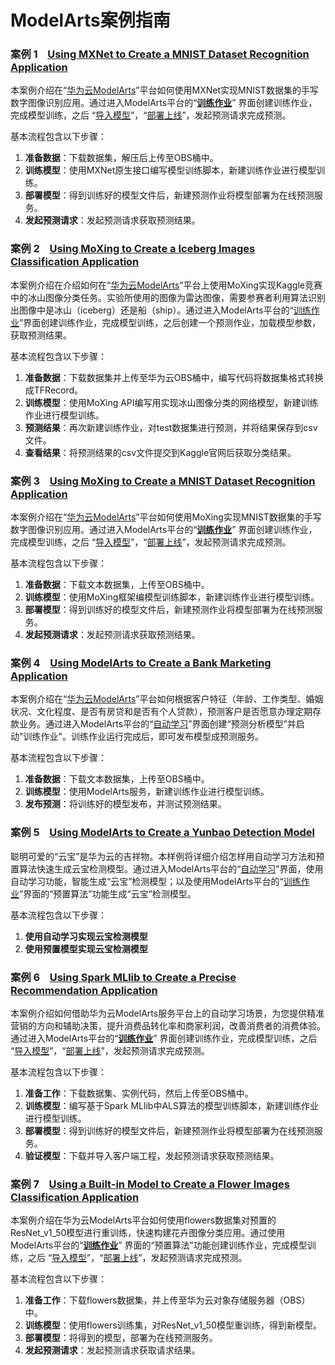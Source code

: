 # ModelArts案例指南

###  **案例 1**  &#160; &#160;[Using MXNet to Create a MNIST Dataset Recognition Application](https://github.com/huawei-clouds/modelarts-example/tree/master/Using%20MXNet%20to%20Create%20a%20MNIST%20Dataset%20Recognition%20Application)

本案例介绍在“[华为云ModelArts](https://console.huaweicloud.com/modelarts/?region=cn-north-1#/manage/dashboard)”平台如何使用MXNet实现MNIST数据集的手写数字图像识别应用。通过进入ModelArts平台的“**[训练作业](https://console.huaweicloud.com/modelarts/?region=cn-north-1#/manage/trainingjobs/)**” 界面创建训练作业，完成模型训练，之后 “[导入模型](https://console.huaweicloud.com/modelarts/?region=cn-north-1#/manage/models)”，“[部署上线](https://console.huaweicloud.com/modelarts/?region=cn-north-1#/manage/webservice/real-time)”，发起预测请求完成预测。

基本流程包含以下步骤：

1. **准备数据**：下载数据集，解压后上传至OBS桶中。
2. **训练模型**：使用MXNet原生接口编写模型训练脚本，新建训练作业进行模型训练。
3. **部署模型**：得到训练好的模型文件后，新建预测作业将模型部署为在线预测服务。
4. **发起预测请求**：发起预测请求获取预测结果。

###  **案例 2**  &#160; &#160;[Using MoXing to Create a Iceberg Images Classification Application](https://github.com/huawei-clouds/modelarts-example/tree/master/Using%20MoXing%20to%20Create%20a%20Iceberg%20Images%20Classification%20Application)

本案例介绍在介绍如何在“[华为云ModelArts](https://console.huaweicloud.com/modelarts/?region=cn-north-1#/manage/dashboard)”平台上使用MoXing实现Kaggle竞赛中的冰山图像分类任务。实验所使用的图像为雷达图像，需要参赛者利用算法识别出图像中是冰山（iceberg）还是船（ship）。通过进入ModelArts平台的“[训练作业](https://console.huaweicloud.com/modelarts/?region=cn-north-1#/manage/trainingjobs/)”界面创建训练作业，完成模型训练，之后创建一个预测作业，加载模型参数，获取预测结果。

基本流程包含以下步骤：

1. **准备数据**：下载数据集并上传至华为云OBS桶中，编写代码将数据集格式转换成TFRecord。
2. **训练模型**：使用MoXing API编写用实现冰山图像分类的网络模型，新建训练作业进行模型训练。
3. **预测结果**：再次新建训练作业，对test数据集进行预测，并将结果保存到csv文件。
4. **查看结果**：将预测结果的csv文件提交到Kaggle官网后获取分类结果。


###  **案例 3**  &#160; &#160;[Using MoXing to Create a MNIST Dataset Recognition Application](https://github.com/huawei-clouds/modelarts-example/tree/master/Using%20MoXing%20to%20Create%20a%20MNIST%20Dataset%20Recognition%20Application)

本案例介绍在“[华为云ModelArts](https://console.huaweicloud.com/modelarts/?region=cn-north-1#/manage/dashboard)”平台如何使用MoXing实现MNIST数据集的手写数字图像识别应用。通过进入ModelArts平台的“**[训练作业](https://console.huaweicloud.com/modelarts/?region=cn-north-1#/manage/trainingjobs/)**” 界面创建训练作业，完成模型训练，之后 “[导入模型](https://console.huaweicloud.com/modelarts/?region=cn-north-1#/manage/models)”，“[部署上线](https://console.huaweicloud.com/modelarts/?region=cn-north-1#/manage/webservice/real-time)”，发起预测请求完成预测。

基本流程包含以下步骤：

1. **准备数据**：下载文本数据集，上传至OBS桶中。
2. **训练模型**：使用MoXing框架编模型训练脚本，新建训练作业进行模型训练。
3. **部署模型**：得到训练好的模型文件后，新建预测作业将模型部署为在线预测服务。
4. **发起预测请求**：发起预测请求获取预测结果。

###  **案例 4**  &#160; &#160;[Using ModelArts to Create a Bank Marketing Application](https://github.com/huawei-clouds/modelarts-example/tree/master/Using%20ModelArts%20to%20Create%20a%20Bank%20Marketing%20Application)

本案例介绍在“[华为云ModelArts](https://console.huaweicloud.com/modelarts/?region=cn-north-1#/manage/dashboard)”平台如何根据客户特征（年龄、工作类型、婚姻状况、文化程度、是否有房贷和是否有个人贷款），预测客户是否愿意办理定期存款业务。通过进入ModelArts平台的“[自动学习](https://console.huaweicloud.com/modelarts/?region=cn-north-1#/manage/autoML)”界面创建“预测分析模型”并启动"训练作业"。训练作业运行完成后，即可发布模型成预测服务。

基本流程包含以下步骤：

1. **准备数据**：下载文本数据集，上传至OBS桶中。
2. **训练模型**：使用ModelArts服务，新建训练作业进行模型训练。
3. **发布预测**：将训练好的模型发布，并测试预测结果。

###  **案例 5**  &#160; &#160;[Using ModelArts to Create a Yunbao Detection Model](https://github.com/huawei-clouds/modelarts-example/tree/master/Using%20ModelArts%20to%20Create%20a%20Yunbao%20Detection%20Model)

聪明可爱的“云宝”是华为云的吉祥物。本样例将详细介绍怎样用自动学习方法和预置算法快速生成云宝检测模型。通过进入ModelArts平台的“[自动学习](https://console.huaweicloud.com/modelarts/?region=cn-north-1#/manage/autoML)”界面，使用自动学习功能，智能生成“云宝”检测模型；以及使用ModelArts平台的“[训练作业](https://console.huaweicloud.com/modelarts/?region=cn-north-1#/manage/trainingjobs/)”界面的“预置算法”功能生成“云宝”检测模型。

基本流程包含以下步骤：

1. **使用自动学习实现云宝检测模型**
2. **使用预置模型实现云宝检测模型**

###  **案例 6**  &#160; &#160;[Using Spark MLlib to Create a Precise Recommendation Application](https://github.com/huawei-clouds/modelarts-example/tree/master/Using%20Spark%20MLlib%20to%20Create%20a%20Precise%20Recommendation%20Application)

本案例介绍如何借助华为云ModelArts服务平台上的自动学习场景，为您提供精准营销的方向和辅助决策，提升消费品转化率和商家利润，改善消费者的消费体验。通过进入ModelArts平台的“**[训练作业](https://console.huaweicloud.com/modelarts/?region=cn-north-1#/manage/trainingjobs/)**” 界面创建训练作业，完成模型训练，之后 “[导入模型](https://console.huaweicloud.com/modelarts/?region=cn-north-1#/manage/models)”，“[部署上线](https://console.huaweicloud.com/modelarts/?region=cn-north-1#/manage/webservice/real-time)”，发起预测请求完成预测。


基本流程包含以下步骤：

1. **准备工作**：下载数据集、实例代码，然后上传至OBS桶中。
2. **训练模型**：编写基于Spark MLlib中ALS算法的模型训练脚本，新建训练作业进行模型训练。
3. **部署模型**：得到训练好的模型文件后，新建预测作业将模型部署为在线预测服务。
4. **验证模型**：下载并导入客户端工程，发起预测请求获取预测结果。

###  **案例 7**  &#160; &#160;[Using a Built-in Model to Create a Flower Images Classification Application](https://github.com/huawei-clouds/modelarts-example/tree/master/Using%20a%20Built-in%20Model%20to%20Create%20a%20Flower%20Images%20Classification%20Application)

本案例介绍在华为云ModelArts平台如何使用flowers数据集对预置的ResNet\_v1\_50模型进行重训练，快速构建花卉图像分类应用。通过使用ModelArts平台的“**[训练作业](https://console.huaweicloud.com/modelarts/?region=cn-north-1#/manage/trainingjobs/)**” 界面的“预置算法”功能创建训练作业，完成模型训练，之后 “[导入模型](https://console.huaweicloud.com/modelarts/?region=cn-north-1#/manage/models)”，“[部署上线](https://console.huaweicloud.com/modelarts/?region=cn-north-1#/manage/webservice/real-time)”，发起预测请求完成预测。


基本流程包含以下步骤：

1. **准备工作**：下载flowers数据集，并上传至华为云对象存储服务器（OBS）中。
2. **训练模型**：使用flowers训练集，对ResNet_v1_50模型重训练，得到新模型。
3. **部署模型**：将得到的模型，部署为在线预测服务。
4. **发起预测请求**：发起预测请求获取请求结果。





